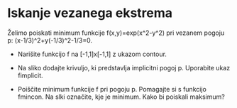 # Iskanje vezanega ekstrema

Želimo poiskati minimum funkcije f(x,y)=exp(x^2-y^2) pri vezanem 
pogoju p: (x-1/3)^2+y(-1/3)^2-1/3=0.

* Narišite funkcijo f na [-1,1]x[-1,1] z ukazom contour.

* Na sliko dodajte krivuljo, ki predstavlja implicitni pogoj p.
Uporabite ukaz fimplicit.

* Poiščite minimum funkcije f pri pogoju p. Pomagajte si s funkcijo 
fmincon. Na slki označite, kje je minimum. Kako bi poiskali maksimum?